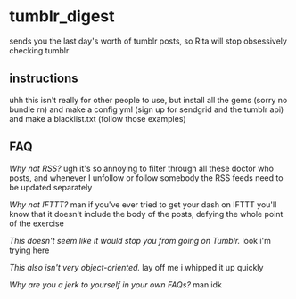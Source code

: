 # tumblr_digest
sends you the last day's worth of tumblr posts, so Rita will stop obsessively checking tumblr

## instructions
uhh this isn't really for other people to use, but install all the gems (sorry no bundle rn) and make a config yml (sign up for sendgrid and the tumblr api) and make a blacklist.txt (follow those examples)

## FAQ

*Why not RSS?*
ugh it's so annoying to filter through all these doctor who posts, and whenever I unfollow or follow somebody the RSS feeds need to be updated separately

*Why not IFTTT?*
man if you've ever tried to get your dash on IFTTT you'll know that it doesn't include the body of the posts, defying the whole point of the exercise

*This doesn't seem like it would stop you from going on Tumblr.*
look i'm trying here

*This also isn't very object-oriented.*
lay off me i whipped it up quickly

*Why are you a jerk to yourself in your own FAQs?*
man idk